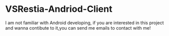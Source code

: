 # VSRestia-Andriod-Client
I am not familiar with Android developing, if you are interested in this project and wanna contibute to it,you can send me emails to contact with me!
